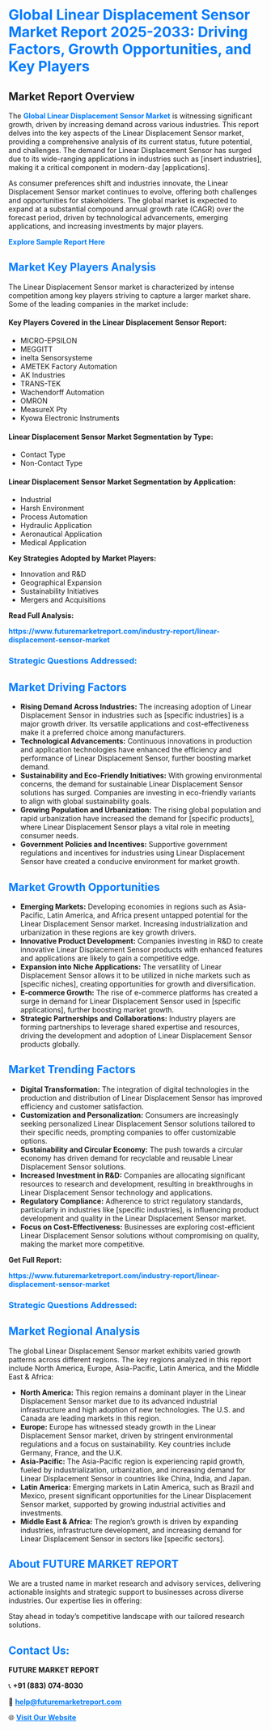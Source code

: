 <h1 style="color: #007BFF;">Global Linear Displacement Sensor Market Report 2025-2033: Driving Factors, Growth Opportunities, and Key Players</h1>

<section id="overview">
<h2>Market Report Overview</h2>
<p>The <a href="https://www.futuremarketreport.com/industry-report/linear-displacement-sensor-market" style="color: #007BFF; text-decoration: none;"><strong>Global Linear Displacement Sensor Market</strong></a> is witnessing significant growth, driven by increasing demand across various industries. This report delves into the key aspects of the Linear Displacement Sensor market, providing a comprehensive analysis of its current status, future potential, and challenges. The demand for Linear Displacement Sensor has surged due to its wide-ranging applications in industries such as [insert industries], making it a critical component in modern-day [applications].</p>
<p>As consumer preferences shift and industries innovate, the Linear Displacement Sensor market continues to evolve, offering both challenges and opportunities for stakeholders. The global market is expected to expand at a substantial compound annual growth rate (CAGR) over the forecast period, driven by technological advancements, emerging applications, and increasing investments by major players.</p>
</section>

<section id="overview">
<p><a href="https://www.futuremarketreport.com/request-sample/reportId=87658" style="color: #007BFF; text-decoration: none;"><strong>Explore Sample Report Here</strong></a></p>
</section>

<section id="key-players">
<h2 style="color: #007BFF;">Market Key Players Analysis</h2>
<p>The Linear Displacement Sensor market is characterized by intense competition among key players striving to capture a larger market share. Some of the leading companies in the market include:</p>
<h4>Key Players Covered in the Linear Displacement Sensor Report:</h4>
<ul><li>MICRO-EPSILON</li><li>MEGGITT</li><li>inelta Sensorsysteme</li><li>AMETEK Factory Automation</li><li>AK Industries</li><li>TRANS-TEK</li><li>Wachendorff Automation</li><li>OMRON</li><li>MeasureX Pty</li><li>Kyowa Electronic Instruments</li></ul>
<h4>Linear Displacement Sensor Market Segmentation by Type:</h4>
<ul><li>Contact Type</li><li>Non-Contact Type</li></ul>

<h4>Linear Displacement Sensor Market Segmentation by Application:</h4>
<ul><li>Industrial</li><li>Harsh Environment</li><li>Process Automation</li><li>Hydraulic Application</li><li>Aeronautical Application</li><li>Medical Application</li></ul>
<p><strong>Key Strategies Adopted by Market Players:</strong></p>
<ul>
<li>Innovation and R&D</li>
<li>Geographical Expansion</li>
<li>Sustainability Initiatives</li>
<li>Mergers and Acquisitions</li>
</ul>
</section>

<section>
<p><strong>Read Full Analysis: </strong></p><a href="https://www.futuremarketreport.com/industry-report/linear-displacement-sensor-market" style="color: #007BFF; text-decoration: none;"><strong>https://www.futuremarketreport.com/industry-report/linear-displacement-sensor-market</strong></a>
<h3 style="color: #007BFF;">Strategic Questions Addressed:</h3>
</section>

<section id="driving-factors">
<h2 style="color: #007BFF;">Market Driving Factors</h2>
<ul>
<li><strong>Rising Demand Across Industries:</strong> The increasing adoption of Linear Displacement Sensor in industries such as [specific industries] is a major growth driver. Its versatile applications and cost-effectiveness make it a preferred choice among manufacturers.</li>
<li><strong>Technological Advancements:</strong> Continuous innovations in production and application technologies have enhanced the efficiency and performance of Linear Displacement Sensor, further boosting market demand.</li>
<li><strong>Sustainability and Eco-Friendly Initiatives:</strong> With growing environmental concerns, the demand for sustainable Linear Displacement Sensor solutions has surged. Companies are investing in eco-friendly variants to align with global sustainability goals.</li>
<li><strong>Growing Population and Urbanization:</strong> The rising global population and rapid urbanization have increased the demand for [specific products], where Linear Displacement Sensor plays a vital role in meeting consumer needs.</li>
<li><strong>Government Policies and Incentives:</strong> Supportive government regulations and incentives for industries using Linear Displacement Sensor have created a conducive environment for market growth.</li>
</ul>
</section>

<section id="growth-opportunities">
<h2 style="color: #007BFF;">Market Growth Opportunities</h2>
<ul>
<li><strong>Emerging Markets:</strong> Developing economies in regions such as Asia-Pacific, Latin America, and Africa present untapped potential for the Linear Displacement Sensor market. Increasing industrialization and urbanization in these regions are key growth drivers.</li>
<li><strong>Innovative Product Development:</strong> Companies investing in R&D to create innovative Linear Displacement Sensor products with enhanced features and applications are likely to gain a competitive edge.</li>
<li><strong>Expansion into Niche Applications:</strong> The versatility of Linear Displacement Sensor allows it to be utilized in niche markets such as [specific niches], creating opportunities for growth and diversification.</li>
<li><strong>E-commerce Growth:</strong> The rise of e-commerce platforms has created a surge in demand for Linear Displacement Sensor used in [specific applications], further boosting market growth.</li>
<li><strong>Strategic Partnerships and Collaborations:</strong> Industry players are forming partnerships to leverage shared expertise and resources, driving the development and adoption of Linear Displacement Sensor products globally.</li>
</ul>
</section>

<section id="trending-factors">
<h2 style="color: #007BFF;">Market Trending Factors</h2>
<ul>
<li><strong>Digital Transformation:</strong> The integration of digital technologies in the production and distribution of Linear Displacement Sensor has improved efficiency and customer satisfaction.</li>
<li><strong>Customization and Personalization:</strong> Consumers are increasingly seeking personalized Linear Displacement Sensor solutions tailored to their specific needs, prompting companies to offer customizable options.</li>
<li><strong>Sustainability and Circular Economy:</strong> The push towards a circular economy has driven demand for recyclable and reusable Linear Displacement Sensor solutions.</li>
<li><strong>Increased Investment in R&D:</strong> Companies are allocating significant resources to research and development, resulting in breakthroughs in Linear Displacement Sensor technology and applications.</li>
<li><strong>Regulatory Compliance:</strong> Adherence to strict regulatory standards, particularly in industries like [specific industries], is influencing product development and quality in the Linear Displacement Sensor market.</li>
<li><strong>Focus on Cost-Effectiveness:</strong> Businesses are exploring cost-efficient Linear Displacement Sensor solutions without compromising on quality, making the market more competitive.</li>
</ul>
</section>

<section>
<p><strong>Get Full Report: </strong></p><a href="https://www.futuremarketreport.com/industry-report/linear-displacement-sensor-market" style="color: #007BFF; text-decoration: none;"><strong>https://www.futuremarketreport.com/industry-report/linear-displacement-sensor-market</strong></a>
<h3 style="color: #007BFF;">Strategic Questions Addressed:</h3>
</section>


<section id="regional-analysis">
<h2 style="color: #007BFF;">Market Regional Analysis</h2>
<p>The global Linear Displacement Sensor market exhibits varied growth patterns across different regions. The key regions analyzed in this report include North America, Europe, Asia-Pacific, Latin America, and the Middle East & Africa:</p>
<ul>
<li><strong>North America:</strong> This region remains a dominant player in the Linear Displacement Sensor market due to its advanced industrial infrastructure and high adoption of new technologies. The U.S. and Canada are leading markets in this region.</li>
<li><strong>Europe:</strong> Europe has witnessed steady growth in the Linear Displacement Sensor market, driven by stringent environmental regulations and a focus on sustainability. Key countries include Germany, France, and the U.K.</li>
<li><strong>Asia-Pacific:</strong> The Asia-Pacific region is experiencing rapid growth, fueled by industrialization, urbanization, and increasing demand for Linear Displacement Sensor in countries like China, India, and Japan.</li>
<li><strong>Latin America:</strong> Emerging markets in Latin America, such as Brazil and Mexico, present significant opportunities for the Linear Displacement Sensor market, supported by growing industrial activities and investments.</li>
<li><strong>Middle East & Africa:</strong> The region’s growth is driven by expanding industries, infrastructure development, and increasing demand for Linear Displacement Sensor in sectors like [specific sectors].</li>
</ul>
</section>

<footer>
<h2 style="color: #007BFF;">About FUTURE MARKET REPORT</h2>
<p>We are a trusted name in market research and advisory services, delivering actionable insights and strategic support to businesses across diverse industries. Our expertise lies in offering:</p>

<p>Stay ahead in today’s competitive landscape with our tailored research solutions.</p>

<h2 style="color: #007BFF;">Contact Us:</h2>
<p><strong>FUTURE MARKET REPORT</strong></p>
<p>📞 <strong>+91 (883) 074-8030</strong></p>
<p>📧 <strong><a href="mailto:help@futuremarketreport.com" style="color: #007BFF;">help@futuremarketreport.com</a></strong></p>
<p>🌐 <strong><a href="https://www.futuremarketreport.com/" style="color: #007BFF;">Visit Our Website</a></strong></p>
</footer>